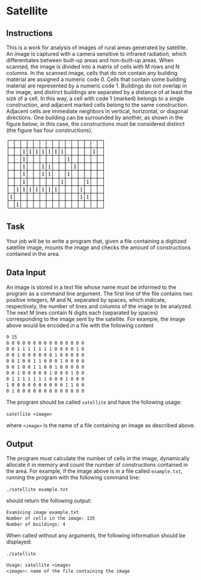 # Satellite

## Instructions
This is a work for analysis of images of rural areas generated by satellite. An image is captured with a camera sensitive to infrared radiation, which differentiates between built-up areas and non-built-up areas. When scanned, the image is divided into a matrix of cells with M rows and N columns. In the scanned image, cells that do not contain any building material are assigned a numeric code 0. Cells that contain some building material are represented by a numeric code 1.
Buildings do not overlap in the image, and distinct buildings are separated by a distance of at least the size of a cell. In this way, a cell with code 1 (marked) belongs to a single construction, and adjacent marked cells belong to the same construction. Adjacent cells are immediate neighbors in vertical, horizontal, or diagonal directions. One building can be surrounded by another, as shown in the figure below; in this case, the constructions must be considered distinct (the figure has four constructions).

![Satellite image](satellite-image.png)

## Task
Your job will be to write a program that, given a file containing a digitized satellite image, mounts the image and checks the amount of constructions contained in the area.

## Data Input

An image is stored in a text file whose name must be informed to the program as a command line argument. The first line of the file contains two positive integers, M and N, separated by spaces, which indicate, respectively, the number of lines and columns of the image to be analyzed. The next M lines contain N digits each (separated by spaces) corresponding to the image sent by the satellite. For example, the image above would be encoded in a file with the following content

```
9 15
0 0 0 0 0 0 0 0 0 0 0 0 0 0 0
0 0 1 1 1 1 1 1 1 0 0 0 0 1 0
0 0 1 0 0 0 0 0 0 1 0 0 0 0 0
0 0 1 0 0 1 1 0 0 0 1 0 0 0 0
0 0 1 0 0 1 1 0 0 1 0 0 0 0 0
0 0 1 0 0 0 0 0 1 0 0 0 1 0 0
0 1 1 1 1 1 1 1 0 0 0 1 0 0 0
1 0 0 0 0 0 0 0 0 0 0 1 1 0 0
0 1 0 0 0 0 0 0 0 0 0 0 0 0 0
```

The program should be called `satellite` and have the following usage:

`satellite <image>`

where `<image>` is the name of a file containing an image as described above.

## Output
The program must calculate the number of cells in the image, dynamically allocate it in memory and count the number of constructions contained in the area. For example, if the image above is in a file called `example.txt`, running the program with the following command line:

`./satellite example.txt`

should return the following output:

```
Examining image example.txt
Number of cells in the image: 135
Number of buildings: 4
```

When called without any arguments, the following information should be displayed:

`./satellite`
```
Usage: satellite <image>
<image>: name of the file containing the image
```